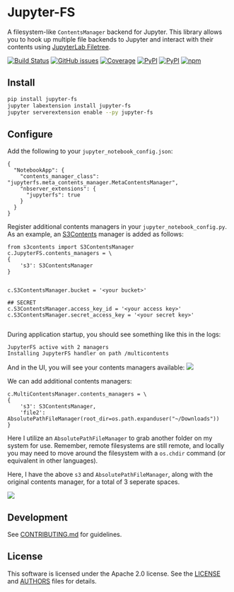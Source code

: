 # Jupyter-FS
A filesystem-like `ContentsManager` backend for Jupyter. This library allows you to hook up multiple file backends to Jupyter and interact with their contents using [JupyterLab Filetree](https://github.com/youngthejames/jupyterlab_filetree).


[![Build Status](https://dev.azure.com/tpaine154/jupyter/_apis/build/status/jpmorganchase.jupyter-fs?branchName=master)](https://dev.azure.com/tpaine154/jupyter/_build/latest?definitionId=23&branchName=master)
[![GitHub issues](https://img.shields.io/github/issues/timkpaine/jupyter-fs.svg)]()
[![Coverage](https://img.shields.io/azure-devops/coverage/tpaine154/jupyter/23)](https://dev.azure.com/tpaine154/jupyter/_build?definitionId=23&_a=summary)
[![PyPI](https://img.shields.io/pypi/l/jupyter-fs.svg)](https://pypi.python.org/pypi/jupyter-fs)
[![PyPI](https://img.shields.io/pypi/v/jupyter-fs.svg)](https://pypi.python.org/pypi/jupyter-fs)
[![npm](https://img.shields.io/npm/v/jupyter-fs.svg)](https://www.npmjs.com/package/jupyter-fs)


## Install

```bash
pip install jupyter-fs
jupyter labextension install jupyter-fs
jupyter serverextension enable --py jupyter-fs
```


## Configure

Add the following to your `jupyter_notebook_config.json`:

```
{
  "NotebookApp": {
    "contents_manager_class": "jupyterfs.meta_contents_manager.MetaContentsManager",
    "nbserver_extensions": {
      "jupyterfs": true
    }
  }
}
```


Register additional contents managers in your `jupyter_notebook_config.py`. As an example, an [S3Contents](https://github.com/danielfrg/s3contents) manager is added as follows:

```
from s3contents import S3ContentsManager
c.JupyterFS.contents_managers = \
{
    's3': S3ContentsManager
}


c.S3ContentsManager.bucket = '<your bucket>'

## SECRET
c.S3ContentsManager.access_key_id = '<your access key>'
c.S3ContentsManager.secret_access_key = '<your secret key>'


```


During application startup, you should see something like this in the logs:
```
JupyterFS active with 2 managers
Installing JupyterFS handler on path /multicontents
```


And in the UI, you will see your contents managers available:
![](https://raw.githubusercontent.com/timkpaine/jupyter-fs/master/docs/example.gif)


We can add additional contents managers:

```
c.MultiContentsManager.contents_managers = \
{
    's3': S3ContentsManager,
    'file2': AbsolutePathFileManager(root_dir=os.path.expanduser("~/Downloads"))
}
```

Here I utilize an `AbsolutePathFileManager` to grab another folder on my system for use. Remember, remote filesystems are still remote, and locally you may need to move around the filesystem with a `os.chdir` command (or equivalent in other languages).

Here, I have the above `s3` and `AbsolutePathFileManager`, along with the original contents manager, for a total of 3 seperate spaces. 

![](https://raw.githubusercontent.com/timkpaine/jupyter-fs/master/docs/example2.gif)


## Development

See [CONTRIBUTING.md](./CONTRIBUTING.md) for guidelines.


## License

This software is licensed under the Apache 2.0 license. See the
[LICENSE](LICENSE) and [AUTHORS](AUTHORS) files for details.